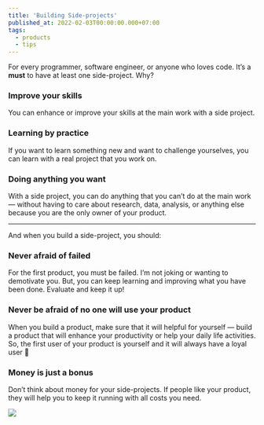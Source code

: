 ```yaml
---
title: 'Building Side-projects'
published_at: 2022-02-03T00:00:00.000+07:00
tags:
  - products
  - tips
---
```


For every programmer, software engineer, or anyone who loves code. It’s a **must** to have at least one side-project. Why?

### Improve your skills

You can enhance or improve your skills at the main work with a side project.

### Learning by practice

If you want to learn something new and want to challenge yourselves, you can learn with a real project that you work on.

### Doing anything you want

With a side project, you can do anything that you can’t do at the main work — without having to care about research, data, analysis, or anything else because you are the only owner of your product.

---

And when you build a side-project, you should:

### Never afraid of failed

For the first product, you must be failed. I’m not joking or wanting to demotivate you. But, you can keep learning and improving what you have been done. Evaluate and keep it up!

### Never be afraid of no one will use your product

When you build a product, make sure that it will helpful for yourself — build a product that will enhance your productivity or help your daily life activities. So, the first user of your product is yourself and it will always have a loyal user 🤗

### Money is just a bonus

Don’t think about money for your side-projects. If people like your product, they will help you to keep it running with all costs you need.

![](https://s3.amazonaws.com/revue/items/images/013/926/424/original/me-busy.gif?1643857949)